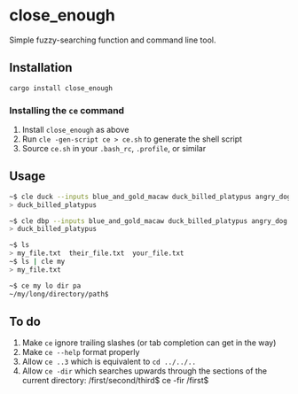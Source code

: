 close_enough
===

Simple fuzzy-searching function and command line tool.

Installation
---

`cargo install close_enough`

### Installing the `ce` command

1.  Install `close_enough` as above
2.  Run `cle -gen-script ce > ce.sh` to generate the shell script
3.  Source `ce.sh` in your `.bash_rc`, `.profile`, or similar

Usage
---

```sh
~$ cle duck --inputs blue_and_gold_macaw duck_billed_platypus angry_dog
> duck_billed_platypus

~$ cle dbp --inputs blue_and_gold_macaw duck_billed_platypus angry_dog
> duck_billed_platypus
```

```sh
~$ ls
> my_file.txt  their_file.txt  your_file.txt
~$ ls | cle my
> my_file.txt
```

```sh
~$ ce my lo dir pa
~/my/long/directory/path$
```

To do
---

1.  Make `ce` ignore trailing slashes (or tab completion can get in the way)
2.  Make `ce --help` format properly
3.  Allow `ce ..3` which is equivalent to `cd ../../..`
4.  Allow `ce -dir` which searches upwards through the sections of the current directory:
        /first/second/third$ ce -fir
        /first$
